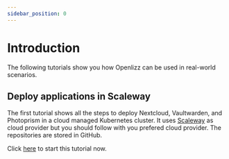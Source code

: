 ```yaml
---
sidebar_position: 0
---
```


# Introduction

The following tutorials show you how Openlizz can be used in real-world scenarios.

## Deploy applications in Scaleway

The first tutorial shows all the steps to deploy Nextcloud, Vaultwarden, and Photoprism in a cloud managed Kubernetes cluster.
It uses [Scaleway](https://www.scaleway.com/en/) as cloud provider but you should follow with you prefered cloud provider.
The repositories are stored in GitHub.

Click [here](../category/deploy-applications-in-scaleway) to start this tutorial now.
